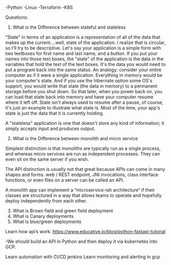-Python
-Linux
-Terraform
-K8S

Questions:

1. What is the Difference between stateful and stateless

"State" in terms of an application is a representation of all of the data that makes up the current....well, state of the application. I realize that is circular, so I'll try to be descriptive. Let's say your application is a simple form with two textboxes for first name and last name, and a button. If you put your names into those text boxes, the "state" of the application is the data in the variables that hold the text of the text boxes. It's the data you would need to put a program back into the same status. An analogy: consider your entire computer as if it were a single application. Everything in memory would be your computer's state. And if you use the hibernate option some OS's support, you would write that state (the data in memory) to a permanent storage before you shut down. So that later, when you power back on, you can load that state back into memory and have your computer resume where it left off. State isn't always used to resume after a pause, of course; it's just an example to illustrate what state is. Most of the time, your app's state is just the data that it is currently holding.

A "stateless" application is one that doesn't store any kind of information; it simply accepts input and produces output.

2. What is the Difference between monolith and micro service

Simplest distinction is that monoliths are typically run as a single process, and whereas micro services are run as independent processes. They can even sit on the same server if you wish.

The API distinction is usually not that great because APIs can come in many shapes and forms. web / REST endpoint, JNI invocations, class interface functions, or even files on a server can be called an API.

A monolith app can implement a “microservice-ish architecture“ if their classes are structured in a way that allows teams to operate and hopefully deploy independently from each other.

3. What is Brown field and green field deployment
4. What is Canary deployments 
5. What is blue/green deployments

Learn how api’s work. https://www.educative.io/blog/python-fastapi-tutorial

-We should build an API in Python and then deploy it via kubernetes into GCP. 

Learn automation with CI/CD jenkins 
Learn monitoring and alerting in gcp